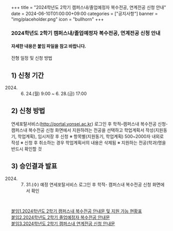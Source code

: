 ﻿+++
title = "2024학년도 2학기 캠퍼스내/졸업예정자 복수전공, 연계전공 신청 안내"
date = 2024-06-10T01:00:00+09:00
categories = ["공지사항"]
banner = "img/placeholder.png"
icon = "bullhorn"
+++
<!--more-->
### 2024학년도 2학기 캠퍼스내/졸업예정자 복수전공, 연계전공 신청 안내

#### 자세한 내용은 붙임 파일을 참고 바랍니다.

전형 일정 및 신청 방법

## 1) 신청 기간
2024. 6. 24.(월) 9:00 ~ 6. 28.(금) 17:00

## 2) 신청 방법
연세포탈서비스(http://portal.yonsei.ac.kr) 로그인 후
학적–캠퍼스내 복수전공 신청-캠퍼스내 복수전공 신청 화면에서 지원하려는 전공을 
선택하고 학업계획서 작성(지원동기, 학업계획), 임시저장 후 신청
 ※ 항목별(지원동기, 학업계획) 500~2000자 내외로 작성
 ※ 신청 후 취소하는 경우 학업계획서의 내용은 삭제됨
 ※ 지원하는 전공(학과)명을 반드시 확인할 것

## 3) 승인결과 발표
2024. 7. 31.(수) 예정
연세포탈서비스 로그인 후 학적- 캠퍼스내 복수전공 신청 화면에서 확인

<br>

[붙임1.2024학년도 2학기 캠퍼스내 복수전공 안내문 및 지원 가능 현황표](/files/notice_20240610_1.hwp) <br>
[붙임2.2024학년도 2학기 졸업예정자 복수전공 안내문](/files/notice_20240610_2.hwp) <br>
[붙임3.2024학년도 2학기 캠퍼스내 연계전공 신청 안내문](/files/notice_20240610_3.hwp) <br>
